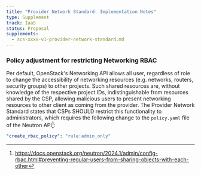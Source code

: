 ```yaml
---
title: "Provider Network Standard: Implementation Notes"
type: Supplement
track: IaaS
status: Proposal
supplements:
  - scs-xxxx-v1-provider-network-standard.md
---
```


### Policy adjustment for restricting Networking RBAC

Per default, OpenStack's Networking API allows all user, regardless of role to change the accessibility of networking resources (e.g. networks, routers, security groups) to other projects.
Such shared resources are, without knowledge of the respective project IDs, indistinguishable from resources shared by the CSP, allowing malicious users to present networking resources to other client as coming from the provider.
The Provider Network Standard states that CSPs SHOULD restrict this functionality to administrators, which requires the following change to the `policy.yaml` file of the Neutron API[^rbac]:

```yaml
"create_rbac_policy": "rule:admin_only"
```

[^rbac]: <https://docs.openstack.org/neutron/2024.1/admin/config-rbac.html#preventing-regular-users-from-sharing-objects-with-each-other>
